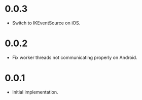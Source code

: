 0.0.3
=====

* Switch to IKEventSource on iOS.

0.0.2
=====

* Fix worker threads not communicating properly on Android.

0.0.1
=====

* Initial implementation.
